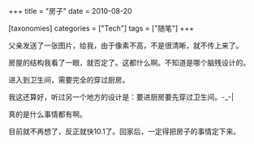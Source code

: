 +++
title = "房子"
date = 2010-08-20

[taxonomies]
categories = ["Tech"]
tags = ["随笔"]
+++

父亲发送了一张图片，给我，由于像素不高，不是很清晰，就不传上来了。

房屋的结构我看了一眼，就否定了。这都什么啊。不知道是哪个脑残设计的。

进入到卫生间，需要完全的穿过厨房。

我这还算好，听过另一个地方的设计是：要进厨房要先穿过卫生间。-_-|

真的是什么事情都有啊。

目前就不再想了，反正就快10.1了。回家后，一定得把房子的事情定下来。



